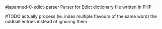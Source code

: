 #japanned-0-edict-parser
Parser for Edict dictionary file written in PHP

#TODO
actually process (ie. index multiple flavours of the same word) the oddball entries instead of ignoring them